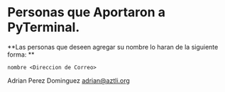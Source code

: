 # Personas que Aportaron a PyTerminal.

**Las personas que deseen agregar su nombre lo haran de la siguiente forma: **
```
nombre <Direccion de Correo>
```
Adrian Perez Dominguez <adrian@aztli.org>
